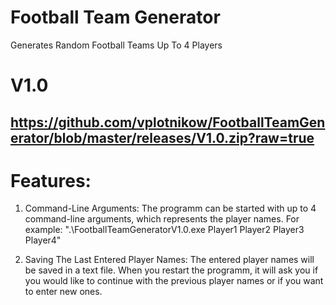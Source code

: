 # Football Team Generator
Generates Random Football Teams Up To 4 Players

# V1.0
https://github.com/vplotnikow/FootballTeamGenerator/blob/master/releases/V1.0.zip?raw=true
---------------------------------------------------------------------------------------------------------
# Features:
1. Command-Line Arguments:
The programm can be started with up to 4 command-line arguments, which represents the player names.
For example: ".\FootballTeamGeneratorV1.0.exe Player1 Player2 Player3 Player4"

2. Saving The Last Entered Player Names:
The entered player names will be saved in a text file. When you restart the programm, it will ask you if you would like to continue with the previous player names or if you want to enter new ones.

